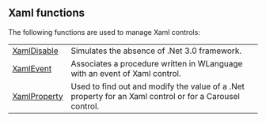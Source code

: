 


## Xaml functions
			



<a name="NOTE1"></a>
<a name="NOTE1_1"></a>
The following functions are used to manage Xaml controls:



|   |   |
| --- | --- |
| [XamlDisable](../WDLang1/1000015004.md) | Simulates the absence of .Net 3.0 framework. |
| [XamlEvent](../WDLang1/1000015001.md) | Associates a procedure written in WLanguage with an event of Xaml control. |
| [XamlProperty](../WDLang1/1000015002.md) | Used to find out and modify the value of a .Net property for an Xaml control or for a Carousel control. |






